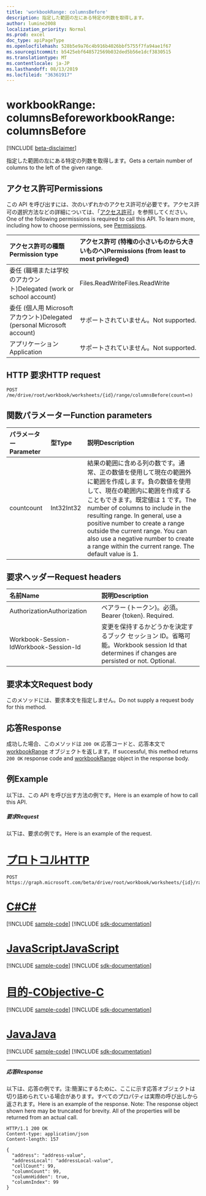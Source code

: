 ```yaml
---
title: 'workbookRange: columnsBefore'
description: 指定した範囲の左にある特定の列数を取得します。
author: lumine2008
localization_priority: Normal
ms.prod: excel
doc_type: apiPageType
ms.openlocfilehash: 528b5e9a76c4b916b4026bbf5755f7fa94ae1f67
ms.sourcegitcommit: b5425ebf648572569b032ded5b56e1dcf3830515
ms.translationtype: MT
ms.contentlocale: ja-JP
ms.lasthandoff: 08/13/2019
ms.locfileid: "36361917"
---
```

# <a name="workbookrange-columnsbefore"></a><span data-ttu-id="4e69f-103">workbookRange: columnsBefore</span><span class="sxs-lookup"><span data-stu-id="4e69f-103">workbookRange: columnsBefore</span></span>

[!INCLUDE [beta-disclaimer](../../includes/beta-disclaimer.md)]

<span data-ttu-id="4e69f-104">指定した範囲の左にある特定の列数を取得します。</span><span class="sxs-lookup"><span data-stu-id="4e69f-104">Gets a certain number of columns to the left of the given range.</span></span>

## <a name="permissions"></a><span data-ttu-id="4e69f-105">アクセス許可</span><span class="sxs-lookup"><span data-stu-id="4e69f-105">Permissions</span></span>
<span data-ttu-id="4e69f-p101">この API を呼び出すには、次のいずれかのアクセス許可が必要です。アクセス許可の選択方法などの詳細については、「[アクセス許可](/graph/permissions-reference)」を参照してください。</span><span class="sxs-lookup"><span data-stu-id="4e69f-p101">One of the following permissions is required to call this API. To learn more, including how to choose permissions, see [Permissions](/graph/permissions-reference).</span></span>

|<span data-ttu-id="4e69f-108">アクセス許可の種類</span><span class="sxs-lookup"><span data-stu-id="4e69f-108">Permission type</span></span>      | <span data-ttu-id="4e69f-109">アクセス許可 (特権の小さいものから大きいものへ)</span><span class="sxs-lookup"><span data-stu-id="4e69f-109">Permissions (from least to most privileged)</span></span>              |
|:--------------------|:---------------------------------------------------------|
|<span data-ttu-id="4e69f-110">委任 (職場または学校のアカウント)</span><span class="sxs-lookup"><span data-stu-id="4e69f-110">Delegated (work or school account)</span></span> | <span data-ttu-id="4e69f-111">Files.ReadWrite</span><span class="sxs-lookup"><span data-stu-id="4e69f-111">Files.ReadWrite</span></span>    |
|<span data-ttu-id="4e69f-112">委任 (個人用 Microsoft アカウント)</span><span class="sxs-lookup"><span data-stu-id="4e69f-112">Delegated (personal Microsoft account)</span></span> | <span data-ttu-id="4e69f-113">サポートされていません。</span><span class="sxs-lookup"><span data-stu-id="4e69f-113">Not supported.</span></span>    |
|<span data-ttu-id="4e69f-114">アプリケーション</span><span class="sxs-lookup"><span data-stu-id="4e69f-114">Application</span></span> | <span data-ttu-id="4e69f-115">サポートされていません。</span><span class="sxs-lookup"><span data-stu-id="4e69f-115">Not supported.</span></span> |

## <a name="http-request"></a><span data-ttu-id="4e69f-116">HTTP 要求</span><span class="sxs-lookup"><span data-stu-id="4e69f-116">HTTP request</span></span>
<!-- { "blockType": "ignored" } -->
```http
POST /me/drive/root/workbook/worksheets/{id}/range/columnsBefore(count=n)

```

## <a name="function-parameters"></a><span data-ttu-id="4e69f-117">関数パラメーター</span><span class="sxs-lookup"><span data-stu-id="4e69f-117">Function parameters</span></span>

| <span data-ttu-id="4e69f-118">パラメーター</span><span class="sxs-lookup"><span data-stu-id="4e69f-118">Parameter</span></span>    | <span data-ttu-id="4e69f-119">型</span><span class="sxs-lookup"><span data-stu-id="4e69f-119">Type</span></span>   |<span data-ttu-id="4e69f-120">説明</span><span class="sxs-lookup"><span data-stu-id="4e69f-120">Description</span></span>|
|:---------------|:--------|:----------|
|<span data-ttu-id="4e69f-121">count</span><span class="sxs-lookup"><span data-stu-id="4e69f-121">count</span></span>|<span data-ttu-id="4e69f-122">Int32</span><span class="sxs-lookup"><span data-stu-id="4e69f-122">Int32</span></span>|<span data-ttu-id="4e69f-p102">結果の範囲に含める列の数です。通常、正の数値を使用して現在の範囲外に範囲を作成します。負の数値を使用して、現在の範囲内に範囲を作成することもできます。既定値は 1 です。</span><span class="sxs-lookup"><span data-stu-id="4e69f-p102">The number of columns to include in the resulting range. In general, use a positive number to create a range outside the current range. You can also use a negative number to create a range within the current range. The default value is 1.</span></span>|

## <a name="request-headers"></a><span data-ttu-id="4e69f-127">要求ヘッダー</span><span class="sxs-lookup"><span data-stu-id="4e69f-127">Request headers</span></span>
| <span data-ttu-id="4e69f-128">名前</span><span class="sxs-lookup"><span data-stu-id="4e69f-128">Name</span></span>       | <span data-ttu-id="4e69f-129">説明</span><span class="sxs-lookup"><span data-stu-id="4e69f-129">Description</span></span>|
|:---------------|:----------|
| <span data-ttu-id="4e69f-130">Authorization</span><span class="sxs-lookup"><span data-stu-id="4e69f-130">Authorization</span></span>  | <span data-ttu-id="4e69f-p103">ベアラー {トークン}。必須。</span><span class="sxs-lookup"><span data-stu-id="4e69f-p103">Bearer {token}. Required.</span></span> |
| <span data-ttu-id="4e69f-133">Workbook-Session-Id</span><span class="sxs-lookup"><span data-stu-id="4e69f-133">Workbook-Session-Id</span></span>  | <span data-ttu-id="4e69f-p104">変更を保持するかどうかを決定するブック セッション ID。省略可能。</span><span class="sxs-lookup"><span data-stu-id="4e69f-p104">Workbook session Id that determines if changes are persisted or not. Optional.</span></span>|

## <a name="request-body"></a><span data-ttu-id="4e69f-136">要求本文</span><span class="sxs-lookup"><span data-stu-id="4e69f-136">Request body</span></span>
<span data-ttu-id="4e69f-137">このメソッドには、要求本文を指定しません。</span><span class="sxs-lookup"><span data-stu-id="4e69f-137">Do not supply a request body for this method.</span></span>

## <a name="response"></a><span data-ttu-id="4e69f-138">応答</span><span class="sxs-lookup"><span data-stu-id="4e69f-138">Response</span></span>
<span data-ttu-id="4e69f-139">成功した場合、このメソッドは `200 OK` 応答コードと、応答本文で [workbookRange](../resources/workbookrange.md) オブジェクトを返します。</span><span class="sxs-lookup"><span data-stu-id="4e69f-139">If successful, this method returns `200 OK` response code and [workbookRange](../resources/workbookrange.md) object in the response body.</span></span>

## <a name="example"></a><span data-ttu-id="4e69f-140">例</span><span class="sxs-lookup"><span data-stu-id="4e69f-140">Example</span></span>
<span data-ttu-id="4e69f-141">以下は、この API を呼び出す方法の例です。</span><span class="sxs-lookup"><span data-stu-id="4e69f-141">Here is an example of how to call this API.</span></span>
##### <a name="request"></a><span data-ttu-id="4e69f-142">要求</span><span class="sxs-lookup"><span data-stu-id="4e69f-142">Request</span></span>
<span data-ttu-id="4e69f-143">以下は、要求の例です。</span><span class="sxs-lookup"><span data-stu-id="4e69f-143">Here is an example of the request.</span></span>

# <a name="httptabhttp"></a>[<span data-ttu-id="4e69f-144">プロトコル</span><span class="sxs-lookup"><span data-stu-id="4e69f-144">HTTP</span></span>](#tab/http)
<!-- {
  "blockType": "request",
  "name": "workbookrange_columnsbefore"
}-->
```http
POST https://graph.microsoft.com/beta/drive/root/workbook/worksheets/{id}/range/columnsBefore(count=2)
```
# <a name="ctabcsharp"></a>[<span data-ttu-id="4e69f-145">C#</span><span class="sxs-lookup"><span data-stu-id="4e69f-145">C#</span></span>](#tab/csharp)
[!INCLUDE [sample-code](../includes/snippets/csharp/workbookrange-columnsbefore-csharp-snippets.md)]
[!INCLUDE [sdk-documentation](../includes/snippets/snippets-sdk-documentation-link.md)]

# <a name="javascripttabjavascript"></a>[<span data-ttu-id="4e69f-146">JavaScript</span><span class="sxs-lookup"><span data-stu-id="4e69f-146">JavaScript</span></span>](#tab/javascript)
[!INCLUDE [sample-code](../includes/snippets/javascript/workbookrange-columnsbefore-javascript-snippets.md)]
[!INCLUDE [sdk-documentation](../includes/snippets/snippets-sdk-documentation-link.md)]

# <a name="objective-ctabobjc"></a>[<span data-ttu-id="4e69f-147">目的-C</span><span class="sxs-lookup"><span data-stu-id="4e69f-147">Objective-C</span></span>](#tab/objc)
[!INCLUDE [sample-code](../includes/snippets/objc/workbookrange-columnsbefore-objc-snippets.md)]
[!INCLUDE [sdk-documentation](../includes/snippets/snippets-sdk-documentation-link.md)]

# <a name="javatabjava"></a>[<span data-ttu-id="4e69f-148">Java</span><span class="sxs-lookup"><span data-stu-id="4e69f-148">Java</span></span>](#tab/java)
[!INCLUDE [sample-code](../includes/snippets/java/workbookrange-columnsbefore-java-snippets.md)]
[!INCLUDE [sdk-documentation](../includes/snippets/snippets-sdk-documentation-link.md)]

---


##### <a name="response"></a><span data-ttu-id="4e69f-149">応答</span><span class="sxs-lookup"><span data-stu-id="4e69f-149">Response</span></span>
<span data-ttu-id="4e69f-p105">以下は、応答の例です。注:簡潔にするために、ここに示す応答オブジェクトは切り詰められている場合があります。すべてのプロパティは実際の呼び出しから返されます。</span><span class="sxs-lookup"><span data-stu-id="4e69f-p105">Here is an example of the response. Note: The response object shown here may be truncated for brevity. All of the properties will be returned from an actual call.</span></span>
<!-- {
  "blockType": "response",
  "truncated": true,
  "@odata.type": "microsoft.graph.workbookRange"
} -->
```http
HTTP/1.1 200 OK
Content-type: application/json
Content-length: 157

{
  "address": "address-value",
  "addressLocal": "addressLocal-value",
  "cellCount": 99,
  "columnCount": 99,
  "columnHidden": true,
  "columnIndex": 99
}
```
<!-- uuid: 8fcb5dbc-d5aa-4681-8e31-b001d5168d79 
2015-10-25 14:57:30 UTC -->
<!-- {
  "type": "#page.annotation",
  "description": "Example",
  "keywords": "",
  "section": "documentation",
  "tocPath": "",
  "suppressions": [
  ]
}-->
